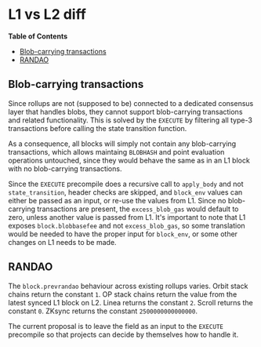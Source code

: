 # L1 vs L2 diff

<!-- START doctoc generated TOC please keep comment here to allow auto update -->
<!-- DON'T EDIT THIS SECTION, INSTEAD RE-RUN doctoc TO UPDATE -->
**Table of Contents**

- [Blob-carrying transactions](#blob-carrying-transactions)
- [RANDAO](#randao)

<!-- END doctoc generated TOC please keep comment here to allow auto update -->
## Blob-carrying transactions

Since rollups are not (supposed to be) connected to a dedicated consensus layer that handles blobs, they cannot support blob-carrying transactions and related functionality. This is solved by the `EXECUTE` by filtering all type-3 transactions before calling the state transition function.

As a consequence, all blocks will simply not contain any blob-carrying transactions, which allows maintaing `BLOBHASH` and point evaluation operations untouched, since they would behave the same as in an L1 block with no blob-carrying transactions.

Since the `EXECUTE` precompile does a recursive call to `apply_body` and not `state_transition`, header checks are skipped, and `block_env` values can either be passed as an input, or re-use the values from L1. Since no blob-carrying transactions are present, the `excess_blob_gas` would default to zero, unless another value is passed from L1. It's important to note that L1 exposes `block.blobbasefee` and not `excess_blob_gas`, so some translation would be needed to have the proper input for `block_env`, or some other changes on L1 needs to be made.

## RANDAO

The `block.prevrandao` behaviour across existing rollups varies. Orbit stack chains return the constant `1`. OP stack chains return the value from the latest synced L1 block on L2. Linea returns the constant `2`. Scroll returns the constant `0`. ZKsync returns the constant `2500000000000000`.

The current proposal is to leave the field as an input to the `EXECUTE` precompile so that projects can decide by themselves how to handle it.
